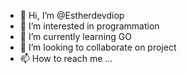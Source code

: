 - 👋 Hi, I’m @Estherdevdiop
- 👀 I’m interested in programmation
- 🌱 I’m currently learning GO
- 💞️ I’m looking to collaborate on project
- 📫 How to reach me ...

<!---
Estherdevdiop/Estherdevdiop is a ✨ special ✨ repository because its `README.md` (this file) appears on your GitHub profile.
You can click the Preview link to take a look at your changes.
--->
